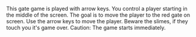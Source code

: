 This gate game is played with arrow keys. You control a player starting in the middle of the screen. 
The goal is to move the player to the red gate on screen. Use the arrow keys to move the player. 
Beware the slimes, if they touch you it's game over.
Caution: The game starts immediately.
